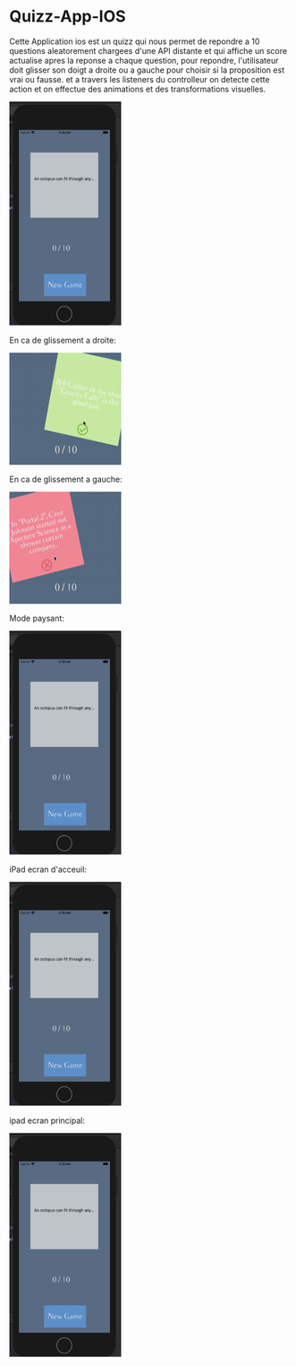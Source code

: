 # Quizz-App-IOS
Cette Application ios est un quizz qui nous permet de repondre a 10 questions aleatorement chargees d'une API distante et qui affiche un score actualise apres
la reponse a chaque question, pour repondre, l'utilisateur doit glisser son doigt a droite ou a gauche pour choisir si la proposition est vrai ou fausse.
et a travers les listeners du controlleur on detecte cette action et on effectue des animations et des transformations visuelles.

<img src="App-result-Images/Capture.PNG"  width="200" height="400">



En ca de glissement a droite:

<img src="App-result-Images/true.png" width="200" height="200">



En ca de glissement a gauche:

<img src="App-result-Images/false.png" width="200" height="200">


Mode paysant:

<img src="App-result-Images/Capture.PNG"  width="200" height="400">


iPad ecran d'acceuil:

<img src="App-result-Images/Capture.PNG"  width="200" height="400">


ipad ecran principal:

<img src="App-result-Images/Capture.PNG"  width="200" height="400">

